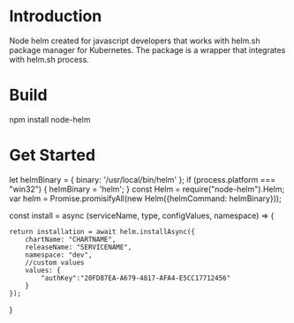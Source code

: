 # Introduction 
Node helm created for javascript developers that works with helm.sh package manager for Kubernetes.
The package is a wrapper that integrates with helm.sh process.
# Build
npm install node-helm

# Get Started

let helmBinary = {
    binary: '/usr/local/bin/helm'
};
if (process.platform === "win32") {
    helmBinary = 'helm';
}
const Helm = require("node-helm").Helm;
var helm = Promise.promisifyAll(new Helm({helmCommand: helmBinary}));

const install = async (serviceName, type, configValues, namespace) => {

    return installation = await helm.installAsync({
        chartName: "CHARTNAME",
        releaseName: "SERVICENAME",        
        namespace: "dev",        
        //custom values
        values: {
            "authKey":"20FD87EA-A679-4817-AFA4-E5CC17712456"
        }
    });  
}


